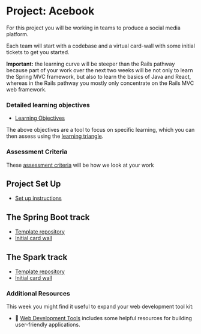 # Project: Acebook

For this project you will be working in teams to produce a social media platform.

Each team will start with a codebase and a virtual card-wall with some initial tickets to get you started.

**Important:** the learning curve will be steeper than the Rails pathway because part of your work over the next two weeks will be not only to learn the Spring MVC framework, but also to learn the basics of Java and React, whereas in the Rails pathway you mostly only concentrate on the Rails MVC web framework.


### Detailed learning objectives

* [Learning Objectives](learning_objectives.md)

The above objectives are a tool to focus on specific learning, which you can then assess using the [learning triangle](https://github.com/makersacademy/course/blob/master/pills/blooms_taxonomy.md).

### Assessment Criteria

These [assessment criteria](https://github.com/makersacademy/course/blob/master/final_projects/project_criteria.md) will be how we look at your work

## Project Set Up

* [Set up instructions](../project_setup.md)

## The Spring Boot track

* [Template repository](https://github.com/makersacademy/acebook-java-template)
* [Initial card wall](https://trello.com/b/3T1tgGU5/acebook-java-template)

## The Spark track
* [Template repository](https://github.com/makersacademy/acebook-java-spark-template)
* [Initial card wall](https://trello.com/b/9tyZzb1y/acebook-java-spark-template)



### Additional Resources

This week you might find it useful to expand your web development tool kit:

- :pill: [Web Development Tools](../../pills/web_development_tools.md) includes some helpful resources for building user-friendly applications.



